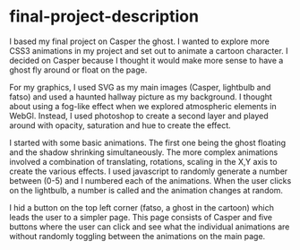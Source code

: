 # final-project-description

I based my final project on Casper the ghost.  I wanted to explore more CSS3 animations in my project and set out to animate a cartoon character.  I decided on Casper because I thought it would make more sense to have a ghost fly around or float on the page. 

For my graphics, I used SVG as my main images (Casper, lightbulb and fatso) and used a haunted hallway picture as my background.  I thought about using a fog-like effect when we explored atmospheric elements in WebGl.  Instead, I used photoshop to create a second layer and played around with opacity, saturation and hue to create the effect.

I started with some basic animations. The first one being the ghost floating and the shadow shrinking simultaneously.  The more complex animations involved a combination of translating, rotations, scaling in the X,Y axis to create the various effects.  I used javascript to randomly generate a number between (0-5) and I numbered each of the animations.  When the user clicks on the lightbulb, a number is called and the animation changes at random.  

I hid a button on the top left corner (fatso, a ghost in the cartoon) which leads the user to a simpler page.  This page consists of Casper and five buttons where the user can click and see what the individual animations are without randomly toggling between the animations on the main page.    
